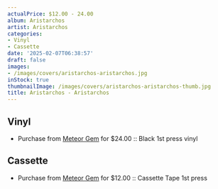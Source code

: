 ```yaml
---
actualPrice: $12.00 - 24.00
album: Aristarchos
artist: Aristarchos
categories:
- Vinyl
- Cassette
date: '2025-02-07T06:38:57'
draft: false
images:
- /images/covers/aristarchos-aristarchos.jpg
inStock: true
thumbnailImage: /images/covers/aristarchos-aristarchos-thumb.jpg
title: Aristarchos - Aristarchos
---
```


## Vinyl
* Purchase from [Meteor Gem](https://meteor-gem.com/products/aristarchos-aristarchos-lp) for $24.00 :: Black 1st press vinyl
## Cassette
* Purchase from [Meteor Gem](https://meteor-gem.com/products/aristarchos-s-t-cassette-1) for $12.00 :: Cassette Tape 1st press
